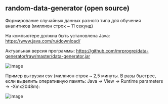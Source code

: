 random-data-generator (open source)
----

Формирование случайных данных разного типа для обучения аналитиков (миллион строк ~ 11 секунд)

На компьютере должна быть установлена Java: 
https://www.java.com/ru/download/

Актуальная версия программы: 
https://github.com/mrprogre/data-generator/raw/master/data-generator.jar

![image](https://user-images.githubusercontent.com/45883640/187201285-aa876bd4-d6bc-4534-b272-c86e9ae69add.png)


Пример выгрузки csv (миллион строк ~ 2,5 минуты. В разы быстрее, если выделить оперативную память: Java -> View -> Runtime parameters -> -Xmx2048m):

![image](https://user-images.githubusercontent.com/45883640/187202475-5058164b-59e0-42b8-baa7-29cf76af68c2.png)
